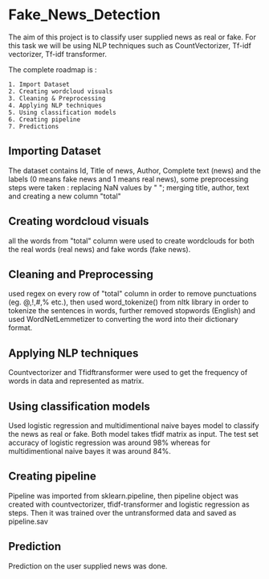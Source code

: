 # Fake_News_Detection

The aim of this project is to classify user supplied news as real or fake. For this task we will be using NLP techniques such as CountVectorizer, Tf-idf vectorizer, Tf-idf transformer.

The complete roadmap is : 
    
    1. Import Dataset
    2. Creating wordcloud visuals
    3. Cleaning & Preprocessing
    4. Applying NLP techniques
    5. Using classification models
    6. Creating pipeline
    7. Predictions
    
## Importing Dataset
The dataset contains Id, Title of news, Author, Complete text (news) and the labels (0 means fake news and 1 means real news), some preprocessing steps were taken : replacing NaN values by " "; merging title, author, text and creating a new column "total" 

## Creating wordcloud visuals
all the words from "total" column were used to create wordclouds for both the real words (real news) and fake words (fake news).

## Cleaning and Preprocessing          
used regex on every row of "total" column in order to remove punctuations (eg. @,!,#,% etc.), then used word_tokenize() from nltk library in order to tokenize the sentences in words, further removed stopwords (English) and used WordNetLemmetizer to converting the word into their dictionary format.

## Applying NLP techniques 
Countvectorizer and Tfidftransformer were used to get the frequency of words in data and represented as matrix.

## Using classification models
Used logistic regression and multidimentional naive bayes model to classify the news as real or fake. Both model takes tfidf matrix as input.
The test set accuracy of logistic regression was around 98% whereas for multidimentional naive bayes it was around 84%.

## Creating pipeline
Pipeline was imported from sklearn.pipeline, then pipeline object was created with countvectorizer, tfidf-transformer and logistic regression as steps.
Then it was trained over the untransformed data and saved as pipeline.sav

## Prediction
Prediction on the user supplied news was done.
